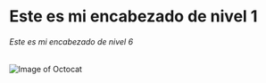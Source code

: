 # Este es mi encabezado de nivel 1
###### Este es mi encabezado de nivel 6

![Image of Octocat](https://info.orcid.org/wp-content/uploads/2019/11/github-logo.jpg)
